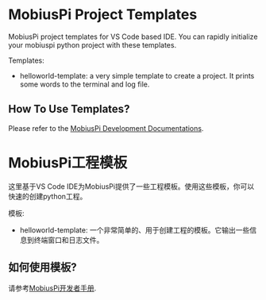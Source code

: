 # MobiusPi Project Templates

MobiusPi project templates for VS Code based IDE. You can rapidly initialize your mobiuspi python project with these templates.

Templates:
- helloworld-template: a very simple template to create a project. It prints some words to the terminal and log file.


## How To Use Templates?

Please refer to the [MobiusPi Development Documentations](TODO:在这里给出英文在线文档链接).

# MobiusPi工程模板

这里基于VS Code IDE为MobiusPi提供了一些工程模板。使用这些模板，你可以快速的创建python工程。

模板:
- helloworld-template: 一个非常简单的、用于创建工程的模板。它输出一些信息到终端窗口和日志文件。

## 如何使用模板?

请参考[MobiusPi开发者手册](TODO:在这里给出中文在线文档链接).